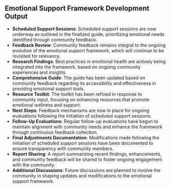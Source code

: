

## Emotional Support Framework Development Output

- **Scheduled Support Sessions**: Scheduled support sessions are now underway as outlined in the finalized guide, prioritizing emotional needs identified through community feedback.
- **Feedback Review**: Community feedback remains integral to the ongoing evolution of the emotional support framework, which will continue to be revisited for relevancy.
- **Research Findings**: Best practices in emotional health are actively being integrated into the framework, based on ongoing community experiences and insights.
- **Comprehensive Guide**: The guide has been updated based on community feedback regarding its accessibility and effectiveness in providing emotional support tools.
- **Resource Toolkit**: The toolkit has been refined in response to community input, focusing on enhancing resources that promote emotional wellness and support.
- **Next Steps**: Feedback mechanisms are now in place for ongoing evaluations following the initiation of scheduled support sessions.
- **Follow-Up Evaluations**: Regular follow-up evaluations have begun to maintain alignment with community needs and enhance the framework through continuous feedback collection.
- **Final Adjustments Documentation**: Modifications made following the initiation of scheduled support sessions have been documented to ensure transparency with community members.
- **Report Sharing**: A report summarizing recent findings, enhancements, and community feedback will be shared to foster ongoing engagement with the community.
- **Additional Discussions**: Future discussions are planned to involve the community in shaping updates and modifications to the emotional support framework.